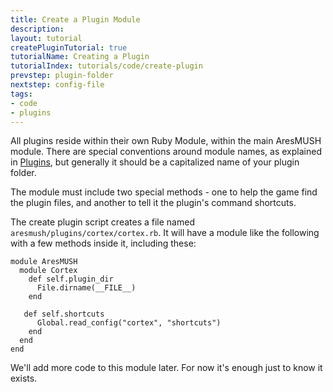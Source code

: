 ```yaml
---
title: Create a Plugin Module
description: 
layout: tutorial
createPluginTutorial: true
tutorialName: Creating a Plugin
tutorialIndex: tutorials/code/create-plugin
prevstep: plugin-folder
nextstep: config-file
tags:
- code
- plugins
---
```


All plugins reside within their own Ruby Module, within the main AresMUSH module.  There are special conventions around module names, as explained in [Plugins](/tutorials/code/plugins.html), but generally it should be a capitalized name of your plugin folder.

The module must include two special methods - one to help the game find the plugin files, and another to tell it the plugin's command shortcuts.

The create plugin script creates a file named `aresmush/plugins/cortex/cortex.rb`.  It will have a module like the following with a few methods inside it, including these:

    module AresMUSH
      module Cortex
        def self.plugin_dir
          File.dirname(__FILE__)
        end
        
       def self.shortcuts
          Global.read_config("cortex", "shortcuts")
        end
      end
    end

We'll add more code to this module later.  For now it's enough just to know it exists.





